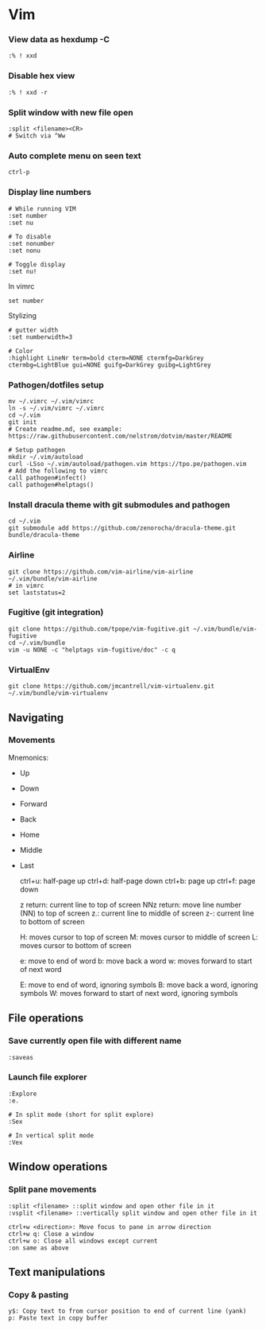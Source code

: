 # Vim

### View data as hexdump -C

    :% ! xxd

### Disable hex view

    :% ! xxd -r

### Split window with new file open

    :split <filename><CR>
    # Switch via ^Ww

### Auto complete menu on seen text

    ctrl-p

### Display line numbers

    # While running VIM
    :set number
    :set nu

    # To disable
    :set nonumber
    :set nonu

    # Toggle display
    :set nu!

In vimrc

    set number

Stylizing
    
    # gutter width
    :set numberwidth=3

    # Color
    :highlight LineNr term=bold cterm=NONE ctermfg=DarkGrey ctermbg=LightBlue gui=NONE guifg=DarkGrey guibg=LightGrey

### Pathogen/dotfiles setup

    mv ~/.vimrc ~/.vim/vimrc
    ln -s ~/.vim/vimrc ~/.vimrc
    cd ~/.vim
    git init
    # Create readme.md, see example: https://raw.githubusercontent.com/nelstrom/dotvim/master/README
    
    # Setup pathogen
    mkdir ~/.vim/autoload
    curl -LSso ~/.vim/autoload/pathogen.vim https://tpo.pe/pathogen.vim
    # Add the following to vimrc
    call pathogen#infect()
    call pathogen#helptags()

### Install dracula theme with git submodules and pathogen

    cd ~/.vim
    git submodule add https://github.com/zenorocha/dracula-theme.git bundle/dracula-theme

### Airline

    git clone https://github.com/vim-airline/vim-airline ~/.vim/bundle/vim-airline
    # in vimrc
    set laststatus=2

### Fugitive (git integration)

    git clone https://github.com/tpope/vim-fugitive.git ~/.vim/bundle/vim-fugitive
    cd ~/.vim/bundle
    vim -u NONE -c "helptags vim-fugitive/doc" -c q

### VirtualEnv

    git clone https://github.com/jmcantrell/vim-virtualenv.git ~/.vim/bundle/vim-virtualenv

## Navigating

### Movements

Mnemonics:

* Up
* Down
* Forward
* Back
* Home
* Middle
* Last

    ctrl+u: half-page up
    ctrl+d: half-page down
    ctrl+b: page up
    ctrl+f: page down

    z return: current line to top of screen
    NNz return: move line number (NN) to top of screen
    z.: current line to middle of screen
    z-: current line to bottom of screen

    H: moves cursor to top of screen
    M: moves cursor to middle of screen
    L: moves cursor to bottom of screen
    
    e: move to end of word
    b: move back a word
    w: moves forward to start of next word

    E: move to end of word, ignoring symbols
    B: move back a word, ignoring symbols
    W: moves forward to start of next word, ignoring symbols
    
## File operations

### Save currently open file with different name

    :saveas

### Launch file explorer

    :Explore
    :e.

    # In split mode (short for split explore)
    :Sex

    # In vertical split mode
    :Vex

## Window operations

### Split pane movements
    
    :split <filename> ::split window and open other file in it
    :vsplit <filename> ::vertically split window and open other file in it

    ctrl+w <direction>: Move focus to pane in arrow direction
    ctrl+w q: Close a window
    ctrl+w o: Close all windows except current
    :on same as above

## Text manipulations

### Copy & pasting

    y$: Copy text to from cursor position to end of current line (yank)
    p: Paste text in copy buffer
